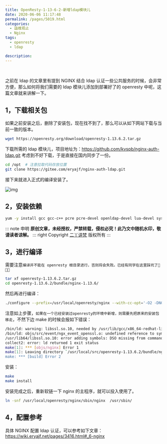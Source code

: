 ```yaml
---
title: OpenResty-1-13-6-2-新增ldap模块儿
date: 2020-06-06 11:17:48
permalink: /pages/5019.html
categories:
  - 运维观止
  - Nginx
tags:
  - openresty
  - ldap

description:
---
```


<br><ArticleTopAd></ArticleTopAd>


之前在 ldap 的文章里有提到 NGINX 结合 ldap 认证一些公共服务的时候，会非常方便，那么如何将我们需要的 ldap 模块儿添加到部署好了的 openresty 中呢，这篇文章就来讲解一下。



## 1，下载相关包



如果之前安装之后，删除了安装包，现在找不到了，那么可以从如下网站下载与当前一致的版本。



```sh
wget https://openresty.org/download/openresty-1.13.6.2.tar.gz
```



下载所需的 ldap 模块儿，项目地址为：https://github.com/kvspb/nginx-auth-ldap.git 考虑到不好下载，于是直接在国内同步了一份。



```sh
cd /opt  # 注意拉取代码存放位置
git clone https://gitee.com/eryajf/nginx-auth-ldap.git
```



接下来就进入正式的编译安装了。





![img](http://t.eryajf.net/imgs/2021/09/61fd0c1a6d17c72b.jpg)





## 2，安装依赖



```sh
yum -y install gcc gcc-c++ pcre pcre-devel openldap-devel lua-devel systemtap-sdt-devel openssl-devel openssl
```

::: note 申明
**原创文章<Badge text='eryajf' />，未经授权，严禁转载，侵权必究！此乃文中随机水印，敬请读者谅解。**
::: right
Copyright  [二丫讲梵](https://wiki.eryajf.net) 版权所有
:::

## 3，进行编译



需要注意`编译并不能在 openresty 根目录进行，否则将会失败。已经有同学在这里踩坑了🤣🤣🤣`



```sh
tar xf openresty-1.13.6.2.tar.gz
cd openresty-1.13.6.2/bundle/nginx-1.13.6/
```



然后再进行编译：



```sh
./configure --prefix=/usr/local/openresty/nginx --with-cc-opt='-O2 -DNGX_LUA_ABORT_AT_PANIC -I/usr/local/openresty/zlib/include -I/usr/local/openresty/pcre/include -I/usr/local/openresty/openssl/include' --add-module=../ngx_devel_kit-0.3.0 --add-module=../echo-nginx-module-0.61 --add-module=../xss-nginx-module-0.06 --add-module=../ngx_coolkit-0.2rc3 --add-module=../set-misc-nginx-module-0.32 --add-module=../form-input-nginx-module-0.12 --add-module=../encrypted-session-nginx-module-0.08 --add-module=../srcache-nginx-module-0.31 --add-module=../ngx_lua-0.10.13 --add-module=../ngx_lua_upstream-0.07 --add-module=../headers-more-nginx-module-0.33 --add-module=../array-var-nginx-module-0.05 --add-module=../memc-nginx-module-0.19 --add-module=../redis2-nginx-module-0.15 --add-module=../redis-nginx-module-0.3.7 --add-module=../ngx_stream_lua-0.0.5 --with-ld-opt='-Wl,-rpath,/usr/local/openresty/luajit/lib -L/usr/local/openresty/zlib/lib -L/usr/local/openresty/pcre/lib -L/usr/local/openresty/openssl/lib -Wl,-rpath,/usr/local/openresty/zlib/lib:/usr/local/openresty/pcre/lib:/usr/local/openresty/openssl/lib' --with-pcre-jit --with-stream --with-stream_ssl_module --with-http_v2_module --without-mail_pop3_module --without-mail_imap_module --without-mail_smtp_module --with-http_stub_status_module --with-http_realip_module --with-http_addition_module --with-http_auth_request_module --with-http_secure_link_module --with-http_random_index_module --with-http_gzip_static_module --with-http_sub_module --with-http_dav_module --with-http_flv_module --with-http_mp4_module --with-http_gunzip_module --with-threads --with-file-aio --with-dtrace-probes --with-http_image_filter_module --with-stream --with-stream_ssl_module --with-http_ssl_module --add-module=/opt/nginx-auth-ldap
```



注意如上步骤，`如果在一个已经安装过openresty的环境中新增，则需要先把原来的安装包移走`，不然下边 make 的时候会报如下错误：



```sh
/bin/ld: warning: libssl.so.10, needed by /usr/lib/gcc/x86_64-redhat-linux/4.8.5/../../../../lib64/libldap.so, may conflict with libssl.so.1.1
/bin/ld: objs/src/event/ngx_event_openssl.o: undefined reference to symbol 'SSL_CTX_get_ex_new_index@@libssl.so.10'
/usr/lib64/libssl.so.10: error adding symbols: DSO missing from command line
collect2: error: ld returned 1 exit status
make[1]: *** [objs/nginx] Error 1
make[1]: Leaving directory `/usr/local/src/openresty-1.13.6.2/bundle/nginx-1.13.6'
make: *** [build] Error 2
```



安装：



```sh
make
make install
```



安装完成之后，重新软链一下 nginx 的主程序，就可以投入使用了。



```sh
ln -snf /usr/local/openresty/nginx/sbin/nginx  /usr/sbin/
```



## 4，配置参考



具体 NGINX 配置 ldap 认证，可以参考如下文章：https://wiki.eryajf.net/pages/3416.html#_6-nginx


<br><ArticleTopAd></ArticleTopAd>
